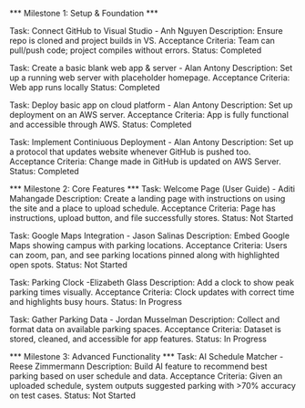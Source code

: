 *** Milestone 1: Setup & Foundation ***

Task: Connect GitHub to Visual Studio - Anh Nguyen
Description: Ensure repo is cloned and project builds in VS.
Acceptance Criteria: Team can pull/push code; project compiles without errors.
Status: Completed

Task: Create a basic blank web app & server - Alan Antony
Description: Set up a running web server with placeholder homepage.
Acceptance Criteria: Web app runs locally
Status: Completed

Task: Deploy basic app on cloud platform - Alan Antony
Description: Set up deployment on an AWS server.
Acceptance Criteria: App is fully functional and accessible through AWS.
Status: Completed

Task: Implement Continiuous Deployment - Alan Antony
Description: Set up a protocol that updates website whenever GitHub is pushed too.
Acceptance Criteria: Change made in GitHub is updated on AWS Server.
Status: Completed

*** Milestone 2: Core Features ***
Task: Welcome Page (User Guide) - Aditi Mahangade
Description: Create a landing page with instructions on using the site and a place to upload schedule.
Acceptance Criteria: Page has instructions, upload button, and file successfully stores.
Status: Not Started

Task: Google Maps Integration - Jason Salinas
Description: Embed Google Maps showing campus with parking locations.
Acceptance Criteria: Users can zoom, pan, and see parking locations pinned along with highlighted open spots.
Status: Not Started

Task: Parking Clock -Elizabeth Glass
Description: Add a clock to show peak parking times visually.
Acceptance Criteria: Clock updates with correct time and highlights busy hours.
Status: In Progress

Task: Gather Parking Data - Jordan Musselman
Description: Collect and format data on available parking spaces.
Acceptance Criteria: Dataset is stored, cleaned, and accessible for app features.
Status: In Progress

*** Milestone 3: Advanced Functionality ***
Task: AI Schedule Matcher - Reese Zimmermann
Description: Build AI feature to recommend best parking based on user schedule and data.
Acceptance Criteria: Given an uploaded schedule, system outputs suggested parking with >70% accuracy on test cases.
Status: Not Started
